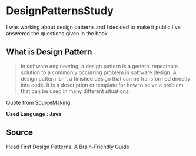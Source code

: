 # DesignPatternsStudy

I was working about design patterns and I decided to make it public.I've answered the questions given in the book. <br />

## What is Design Pattern

> In software engineering, a design pattern is a general repeatable solution to a commonly occurring problem in software design. A design pattern isn't a finished design that can be transformed directly into code. It is a description or template for how to solve a problem that can be used in many different situations.

Quote from [SourceMaking](https://sourcemaking.com/design_patterns).

**Used Language : Java**

## Source
Head First Design Patterns: A Brain-Friendly Guide